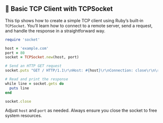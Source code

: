 ## 🔌 Basic TCP Client with TCPSocket
This tip shows how to create a simple TCP client using Ruby’s built‑in `TCPSocket`. You’ll learn how to connect to a remote server, send a request, and handle the response in a straightforward way.

```ruby
require 'socket'

host = 'example.com'
port = 80
socket = TCPSocket.new(host, port)

# Send an HTTP GET request
socket.puts "GET / HTTP/1.1\r\nHost: #{host}\r\nConnection: close\r\n\r\n"

# Read and print the response
while line = socket.gets do
  puts line
end

socket.close
```

Adjust `host` and `port` as needed. Always ensure you close the socket to free system resources.